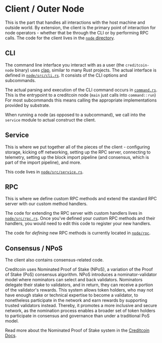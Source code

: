 # Client / Outer Node

This is the part that handles all interactions with the host machine and outside world.
By extension, the client is the primary point of interaction for node operators - whether that be
through the CLI or by performing RPC calls.
The code for the client lives in the [`node` directory](https://github.com/gluwa/creditcoin/tree/dev/node).

## CLI

The command line interface you interact with as a user (the `creditcoin-node` binary) uses
[clap](https://docs.rs/clap), similar to many Rust projects.
The actual interface is defined in [`node/src/cli.rs`](https://github.com/gluwa/creditcoin/tree/dev/node/src/cli.rs). It consists of the
CLI options and subcommands.

The actual parsing and execution of the CLI command occurs in [`command.rs`](https://github.com/gluwa/creditcoin/tree/dev/node/src/command.rs).
This is the entrypoint to a creditcoin node (`main` just calls into `command::run`)
For most subcommands this means calling the appropriate implementations provided by substrate.

When running a node (as opposed to a subcommand), we call into the `service` module to actual construct
the client.

## Service

This is where we put together all of the pieces of the client - configuring storage, kicking off networking,
setting up the RPC server,
connecting to telemetry, setting up the block import pipeline (and consensus, which is part of the import pipeline), and more.

This code lives in [`node/src/service.rs`](https://github.com/gluwa/creditcoin/tree/dev/node/src/service.rs).

## RPC

This is where we define custom RPC methods and extend the standard RPC server with our custom method handlers.

The code for extending the RPC server with custom handlers lives in [`node/src/rpc.rs`](https://github.com/gluwa/creditcoin/tree/dev/node/src/rpc.rs). Once
you've defined your custom RPC methods and their handlers, you would need to edit this code to register your new handlers.

The code for _defining_ new RPC methods is currently located in [`node/rpc`](https://github.com/gluwa/creditcoin/tree/dev/node/rpc).

## Consensus / NPoS

The client also contains consensus-related code.

Creditcoin uses Nominated Proof of Stake (NPoS), a variation of the Proof of Stake (PoS) consensus algorithm. NPoS introduces a nominator-validator model where nominators can select and back validators. Nominators delegate their stake to validators, and in return, they can receive a portion of the validator's rewards. This system allows token holders, who may not have enough stake or technical expertise to become a validator, to nonetheless participate in the network and earn rewards by supporting trusted validators instead. Thereby, it promotes a more inclusive and secure network, as the nomination process enables a broader set of token holders to participate in consensus and governance than under a traditional PoS model.

Read more about the Nominated Proof of Stake system in the [Creditcoin Docs](https://docs.creditcoin.org/staking).
